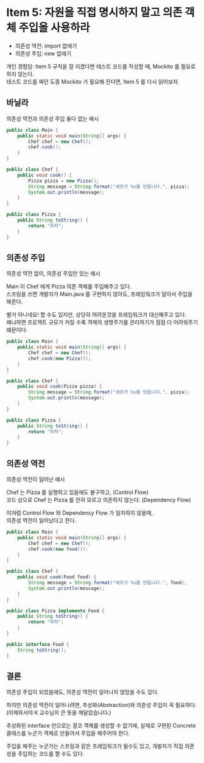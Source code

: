 # Item 5: 자원을 직접 명시하지 말고 의존 객체 주입을 사용하라

- 의존성 역전: import 없애기
- 의존성 주입: new 없애기

개인 경험담: Item 5 규칙을 잘 지켰다면 테스트 코드를 작성할 때, Mockito 를 필요로 하지 않는다. <br>
테스트 코드를 짜던 도중 Mockito 가 필요해 진다면, Item 5 를 다시 읽어보자.

## 바닐라

의존성 역전과 의존성 주입 둘다 없는 예시

```Main.java
public class Main {
    public static void main(String[] args) {
        Chef chef = new Chef();
        chef.cook();
    }
}
```

```Chef.java
public class Chef {
    public void cook() {
        Pizza pizza = new Pizza();
        String message = String.format("셰프가 %s를 만듭니다.", pizza);
        System.out.println(message);
    }
}
```

```Pizza.java
public class Pizza {
    public String toString() {
        return "피자";
    }
}
```

## 의존성 주입

의존성 역전 없이, 의존성 주입만 있는 예시

Main 이 Chef 에게 Pizza 의존 객체를 주입해주고 있다.<br>
스프링을 쓰면 개발자가 Main.java 를 구현하지 않아도, 프레임워크가 알아서 주입을 해준다.

별거 아니네요! 할 수도 있지만, 상당히 어려운것을 프레임워크가 대신해주고 있다. <br>
왜냐하면 프로젝트 규모가 커질 수록 객체의 생명주기를 관리하기가 점점 더 어려워주기 떄문이다.

```Main.java
public class Main {
    public static void main(String[] args) {
        Chef chef = new Chef();
        chef.cook(new Pizza());
    }
}
```

```Chef.java
public class Chef {
    public void cook(Pizza pizza) {
        String message = String.format("셰프가 %s를 만듭니다.", pizza);
        System.out.println(message);
    }
}
```

```Pizza.java
public class Pizza {
    public String toString() {
        return "피자";
    }
}
```

## 의존성 역전

의존성 역전이 일어난 예시

Chef 는 Pizza 를 실행하고 있음에도 불구하고, (Control Flow) <br>
코드 상으로 Chef 는 Pizza 를 전혀 모르고 의존하지 않는다. (Dependency Flow)

이처럼 Control Flow 와 Dependency Flow 가 일치하지 않을때, <br>
의존성 역전이 일어났다고 한다.

```Main.java
public class Main {
    public static void main(String[] args) {
        Chef chef = new Chef();
        chef.cook(new food());
    }
}
```

```Chef.java
public class Chef {
    public void cook(Food food) {
        String message = String.format("셰프가 %s를 만듭니다.", food);
        System.out.println(message);
    }
}
```

```Pizza.java
public class Pizza implements Food {
    public String toString() {
        return "피자";
    }
}
```

```Food.java
public interface Food {
    String toString();
}
```

## 결론

의존성 주입이 되었음에도, 의존성 역전이 일어나지 않았을 수도 있다.

하지만 의존성 역전이 일어나려면, 추상화(Abstraction)와 의존성 주입이 꼭 필요하다. (이제와서야 K 교수님의 큰 뜻을 깨달았습니다.)

추상화된 interface 만으로는 결코 객체를 생성할 수 없기에, 실제로 구현된 Concrete 클래스를 누군가 객체로 만들어서 주입을 해주어야 한다.

주입을 해주는 누군가는 스프링과 같은 프레임워크가 될수도 있고, 개발자가 직접 의존성을 주입하는 코드를 짤 수도 있다.
